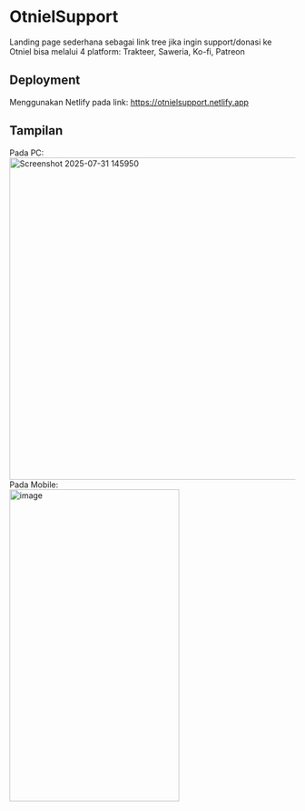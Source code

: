# OtnielSupport
Landing page sederhana sebagai link tree jika ingin support/donasi ke Otniel bisa melalui 4 platform: Trakteer, Saweria, Ko-fi, Patreon

## Deployment
Menggunakan Netlify pada link: https://otnielsupport.netlify.app

## Tampilan
Pada PC: <br> <img width="1065" height="567" alt="Screenshot 2025-07-31 145950" src="https://github.com/user-attachments/assets/45adf264-c3c5-42d5-b269-aae525b3c8a3" />
Pada Mobile: <br> <img width="299" height="549" alt="image" src="https://github.com/user-attachments/assets/a195c529-4411-465b-aca6-3bd4ea46a47b" />
